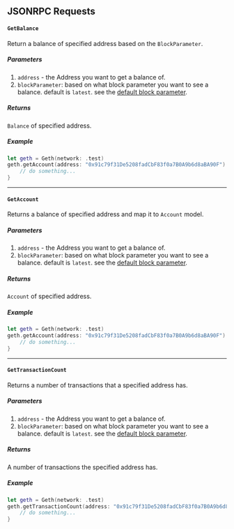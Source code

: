 ## JSONRPC Requests

#### `GetBalance`

Return a balance of specified address based on the `BlockParameter`.

##### Parameters

1. `address` - the Address you want to get a balance of.
2. `blockParameter`: based on what block parameter you want to see a balance. default is `latest`. see the [default block parameter](#the-default-block-parameter).

##### Returns

`Balance` of specified address.

##### Example
        
```swift
let geth = Geth(network: .test)
geth.getAccount(address: "0x91c79f31De5208fadCbF83f0a7B0A9b6d8aBA90F") { result in
    // do something...
}
```

***

#### `GetAccount`

Returns a balance of specified address and map it to `Account` model.

##### Parameters

1. `address` - the Address you want to get a balance of.
2. `blockParameter`: based on what block parameter you want to see a balance. default is `latest`. see the [default block parameter](#the-default-block-parameter).

##### Returns

`Account` of specified address.

##### Example
        
```swift
let geth = Geth(network: .test)
geth.getAccount(address: "0x91c79f31De5208fadCbF83f0a7B0A9b6d8aBA90F") { result in
    // do something...
}
```

***

#### `GetTransactionCount`

Returns a number of transactions that a specified address has.

##### Parameters

1. `address` - the Address you want to get a balance of.
2. `blockParameter`: based on what block parameter you want to see a balance. default is `latest`. see the [default block parameter](#the-default-block-parameter).

##### Returns

A number of transactions the specified address has.

##### Example
        
```swift
let geth = Geth(network: .test)
geth.getTransactionCount(address: "0x91c79f31De5208fadCbF83f0a7B0A9b6d8aBA90F") { result in
    // do something...
}
```